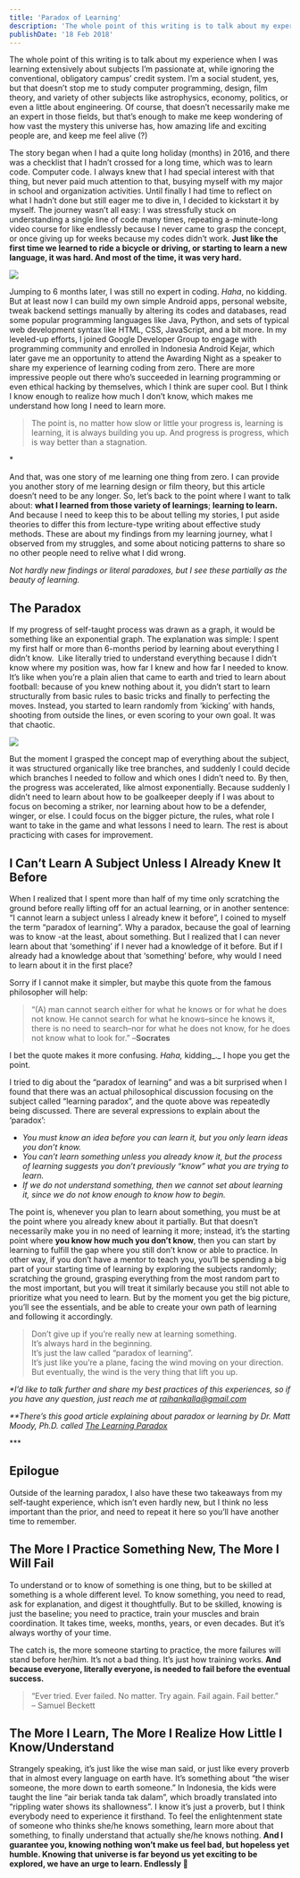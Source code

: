 ```yaml
---
title: 'Paradox of Learning'
description: 'The whole point of this writing is to talk about my experience when I was learning extensively about subjects I’m passionate at, while ignoring the conventional, obligatory campus’ credit system. I’m a social student, yes, but that doesn’t stop me to study computer programming, design, film theory, and variety of other subjects like astrophysics, economy, politics, or even a little about engineering. Of course, that doesn’t necessarily make me an expert in those fields, but that’s enough to make me keep wondering of how vast the mystery this universe has, how amazing life and exciting people are, and keep me feel alive (?)'
publishDate: '18 Feb 2018'
---
```


The whole point of this writing is to talk about my experience when I was learning extensively about subjects I’m passionate at, while ignoring the conventional, obligatory campus’ credit system. I’m a social student, yes, but that doesn’t stop me to study computer programming, design, film theory, and variety of other subjects like astrophysics, economy, politics, or even a little about engineering. Of course, that doesn’t necessarily make me an expert in those fields, but that’s enough to make me keep wondering of how vast the mystery this universe has, how amazing life and exciting people are, and keep me feel alive (?)

The story began when I had a quite long holiday (months) in 2016, and there was a checklist that I hadn’t crossed for a long time, which was to learn code. Computer code. I always knew that I had special interest with that thing, but never paid much attention to that, busying myself with my major in school and organization activities. Until finally I had time to reflect on what I hadn’t done but still eager me to dive in, I decided to kickstart it by myself. The journey wasn’t all easy: I was stressfully stuck on understanding a single line of code many times, repeating a-minute-long video course for like endlessly because I never came to grasp the concept, or once giving up for weeks because my codes didn’t work. **Just like the first time we learned to ride a bicycle or driving, or starting to learn a new language, it was hard. And most of the time, it was very hard.**

![](/assets/blog/learning-meme.webp)

Jumping to 6 months later, I was still no expert in coding. _Haha_, no kidding. But at least now I can build my own simple Android apps, personal website, tweak backend settings manually by altering its codes and databases, read some popular programming languages like Java, Python, and sets of typical web development syntax like HTML, CSS, JavaScript, and a bit more. In my leveled-up efforts, I joined Google Developer Group to engage with programming community and enrolled in Indonesia Android Kejar, which later gave me an opportunity to attend the Awarding Night as a speaker to share my experience of learning coding from zero. There are more impressive people out there who’s succeeded in learning programming or even ethical hacking by themselves, which I think are super cool. But I think I know enough to realize how much I don’t know, which makes me understand how long I need to learn more.

> The point is, no matter how slow or little your progress is, learning is learning, it is always building you up. And progress is progress, which is way better than a stagnation.

\*

And that, was one story of me learning one thing from zero. I can provide you another story of me learning design or film theory, but this article doesn’t need to be any longer. So, let’s back to the point where I want to talk about: **what I learned from those variety of learnings**; **learning to learn.** And because I need to keep this to be about telling my stories, I put aside theories to differ this from lecture-type writing about effective study methods. These are about my findings from my learning journey, what I observed from my struggles, and some about noticing patterns to share so no other people need to relive what I did wrong.

_Not hardly new findings or literal paradoxes, but I see these partially as the beauty of learning._

The Paradox
-----------

If my progress of self-taught process was drawn as a graph, it would be something like an exponential graph. The explanation was simple: I spent my first half or more than 6-months period by learning about everything I didn’t know.  Like literally tried to understand everything because I didn’t know where my position was, how far I knew and how far I needed to know. It’s like when you’re a plain alien that came to earth and tried to learn about football: because of you knew nothing about it, you didn’t start to learn structurally from basic rules to basic tricks and finally to perfecting the moves. Instead, you started to learn randomly from ‘kicking’ with hands, shooting from outside the lines, or even scoring to your own goal. It was that chaotic.

![](/assets/blog/learning-exponential-growth.webp)

But the moment I grasped the concept map of everything about the subject, it was structured organically like tree branches, and suddenly I could decide which branches I needed to follow and which ones I didn’t need to. By then, the progress was accelerated, like almost exponentially. Because suddenly I didn’t need to learn about how to be goalkeeper deeply if I was about to focus on becoming a striker, nor learning about how to be a defender, winger, or else. I could focus on the bigger picture, the rules, what role I want to take in the game and what lessons I need to learn. The rest is about practicing with cases for improvement.

I Can’t Learn A Subject Unless I Already Knew It Before
-------------------------------------------------------

When I realized that I spent more than half of my time only scratching the ground before really lifting off for an actual learning, or in another sentence: “I cannot learn a subject unless I already knew it before”, I coined to myself the term “paradox of learning”. Why a paradox, because the goal of learning was to know -at the least, about something. But I realized that I can never learn about that ‘something’ if I never had a knowledge of it before. But if I already had a knowledge about that ‘something’ before, why would I need to learn about it in the first place?

Sorry if I cannot make it simpler, but maybe this quote from the famous philosopher will help:

> “(A) man cannot search either for what he knows or for what he does not know. He cannot search for what he knows–since he knows it, there is no need to search–nor for what he does not know, for he does not know what to look for.” –**Socrates**

I bet the quote makes it more confusing. _Haha,_ kidding_._ I hope you get the point.

I tried to dig about the “paradox of learning” and was a bit surprised when I found that there was an actual philosophical discussion focusing on the subject called “learning paradox”, and the quote above was repeatedly being discussed. There are several expressions to explain about the ‘paradox’:

*   _You must know an idea before you can learn it, but you only learn ideas you don’t know._
*   _You can’t learn something unless you already know it, but the process of learning suggests you don’t previously “know” what you are trying to learn._
*   _If we do not understand something, then we cannot set about learning it, since we do not know enough to know how to begin._

The point is, whenever you plan to learn about something, you must be at the point where you already knew about it partially. But that doesn’t necessarily make you in no need of learning it more; instead, it’s the starting point where **you know how much you don’t know**, then you can start by learning to fulfill the gap where you still don’t know or able to practice. In other way, if you don’t have a mentor to teach you, you’ll be spending a big part of your starting time of learning by exploring the subjects randomly; scratching the ground, grasping everything from the most random part to the most important, but you will treat it similarly because you still not able to prioritize what you need to learn. But by the moment you get the big picture, you’ll see the essentials, and be able to create your own path of learning and following it accordingly.

> Don’t give up if you’re really new at learning something.  
> It’s always hard in the beginning.  
> It’s just the law called “paradox of learning”.  
> It’s just like you’re a plane, facing the wind moving on your direction.  
> But eventually, the wind is the very thing that lift you up.

_\*I’d like to talk further and share my best practices of this experiences, so if you have any question, just reach me at [raihankalla@gmail.com](mailto:raihankalla@gmail.com)_

_\*\*There’s this good article explaining about paradox or learning by Dr. Matt Moody, Ph.D. called [The Learning Paradox](http://www.calldrmatt.com/AskDrMatt-1237_Learning_Paradox_Explained.htm)_

\*\*\*

Epilogue
--------

Outside of the learning paradox, I also have these two takeaways from my self-taught experience, which isn’t even hardly new, but I think no less important than the prior, and need to repeat it here so you’ll have another time to remember.

The More I Practice Something New, The More I Will Fail
-------------------------------------------------------

To understand or to know of something is one thing, but to be skilled at something is a whole different level. To know something, you need to read, ask for explanation, and digest it thoughtfully. But to be skilled, knowing is just the baseline; you need to practice, train your muscles and brain coordination. It takes time, weeks, months, years, or even decades. But it’s always worthy of your time.

The catch is, the more someone starting to practice, the more failures will stand before her/him. It’s not a bad thing. It’s just how training works. **And because everyone, literally everyone, is needed to fail before the eventual success.**

> “Ever tried. Ever failed. No matter. Try again. Fail again. Fail better.”  
> – Samuel Beckett

The More I Learn, The More I Realize How Little I Know/Understand
-----------------------------------------------------------------

Strangely speaking, it’s just like the wise man said, or just like every proverb that in almost every language on earth have. It’s something about “the wiser someone, the more down to earth someone.” In Indonesia, the kids were taught the line “air beriak tanda tak dalam”, which broadly translated into “rippling water shows its shallowness”. I know it’s just a proverb, but I think everybody need to experience it firsthand. To feel the enlightenment state of someone who thinks she/he knows something, learn more about that something, to finally understand that actually she/he knows nothing. **And I guarantee you, knowing nothing won’t make us feel bad, but hopeless yet humble. Knowing that universe is far beyond us yet exciting to be explored, we have an urge to learn. Endlessly 🙂**